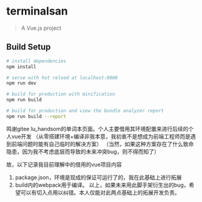 # terminalsan

> A Vue.js project

## Build Setup

``` bash
# install dependencies
npm install

# serve with hot reload at localhost:8080
npm run dev

# build for production with minification
npm run build

# build for production and view the bundle analyzer report
npm run build --report
```

鸣谢gitee lu_handsom的单词本页面。个人主要借用其环境配置来进行后续的个人vue开发
（从零搭建环境+编译非我本意，我初衷不是想成为前端工程师而是遇到前端问题时能有自己临时的解决方案）
（当然，如果这种方案存在了什么致命隐患，因为我不考虑底层而导致的未来冲突bug，则不得而知了）

故，以下记录我目前理解中的借用的vue项目内容
1. package.json，环境是现成的保证可运行了的，我在此基础上进行拓展
2. build内的webpack用于编译。
以上，如果未来用此脚手架衍生出的bug，希望可以有切入点用以纠错。本人仅能对此两点基础上的拓展开发负责。